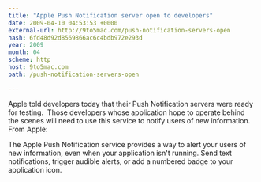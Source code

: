 ```yaml
---
title: "Apple Push Notification server open to developers"
date: 2009-04-10 04:53:53 +0000
external-url: http://9to5mac.com/push-notification-servers-open
hash: 6fd48d92d8569866ac6c4bdb972e293d
year: 2009
month: 04
scheme: http
host: 9to5mac.com
path: /push-notification-servers-open

---
```


Apple told developers today that their Push Notification servers were ready for testing.  Those developers whose application hope to operate behind the scenes will need to use this service to notify users of new information.  From Apple:

The Apple Push Notification service provides a way to alert your users of new information, even when your application isn't running. Send text notifications, trigger audible alerts, or add a numbered badge to your application icon.







          

